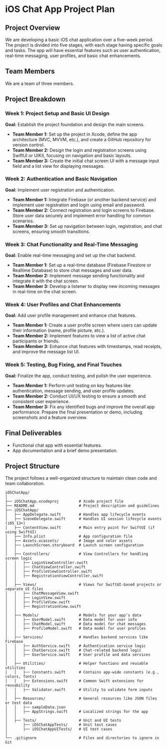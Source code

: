 
# iOS Chat App Project Plan

## Project Overview
We are developing a basic iOS chat application over a five-week period. The project is divided into five stages, with each stage having specific goals and tasks. The app will have essential features such as user authentication, real-time messaging, user profiles, and basic chat enhancements.

## Team Members
We are a team of three members.

## Project Breakdown

### Week 1: Project Setup and Basic UI Design
**Goal:** Establish the project foundation and design the main screens.

- **Team Member 1:** Set up the project in Xcode, define the app architecture (MVC, MVVM, etc.), and create a GitHub repository for version control.
- **Team Member 2:** Design the login and registration screens using SwiftUI or UIKit, focusing on navigation and basic layouts.
- **Team Member 3:** Create the initial chat screen UI with a message input field and a list view for displaying messages.

### Week 2: Authentication and Basic Navigation
**Goal:** Implement user registration and authentication.

- **Team Member 1:** Integrate Firebase (or another backend service) and implement user registration and login using email and password.
- **Team Member 2:** Connect registration and login screens to Firebase. Store user data securely and implement error handling for common scenarios.
- **Team Member 3:** Set up navigation between login, registration, and chat screens, ensuring smooth transitions.

### Week 3: Chat Functionality and Real-Time Messaging
**Goal:** Enable real-time messaging and set up the chat backend.

- **Team Member 1:** Set up a real-time database (Firebase Firestore or Realtime Database) to store chat messages and user data.
- **Team Member 2:** Implement message sending functionality and integrate it with the chat screen.
- **Team Member 3:** Develop a listener to display new incoming messages in real-time on the chat screen.

### Week 4: User Profiles and Chat Enhancements
**Goal:** Add user profile management and enhance chat features.

- **Team Member 1:** Create a user profile screen where users can update their information (name, profile picture, etc.).
- **Team Member 2:** Implement features to view a list of active chat participants or friends.
- **Team Member 3:** Enhance chat features with timestamps, read receipts, and improve the message list UI.

### Week 5: Testing, Bug Fixing, and Final Touches
**Goal:** Finalize the app, conduct testing, and polish the user experience.

- **Team Member 1:** Perform unit testing on key features like authentication, message sending, and user profile updates.
- **Team Member 2:** Conduct UI/UX testing to ensure a smooth and consistent user experience.
- **Team Member 3:** Fix any identified bugs and improve the overall app performance. Prepare the final presentation or demo, including screenshots and a feature overview.

## Final Deliverables
- Functional chat app with essential features.
- App documentation and a brief demo presentation.

## Project Structure

The project follows a well-organized structure to maintain clean code and team collaboration.

```
iOSChatApp/
│
├── iOSChatApp.xcodeproj         # Xcode project file
├── README.md                    # Project description and guidelines
├── iOSChatApp/
│   ├── AppDelegate.swift        # Handles app lifecycle events
│   ├── SceneDelegate.swift      # Handles UI session lifecycle events (iOS 13+)
│   ├── ContentView.swift        # Main entry point for SwiftUI (if using SwiftUI)
│   ├── Info.plist               # App configuration file
│   ├── Assets.xcassets/         # Image and color assets
│   ├── LaunchScreen.storyboard  # Launch screen configuration
│   │
│   ├── Controllers/             # View Controllers for handling screen logic
│   │   ├── LoginViewController.swift
│   │   ├── ChatViewController.swift
│   │   ├── ProfileViewController.swift
│   │   ├── RegistrationViewController.swift
│   │
│   ├── Views/                   # Views for SwiftUI-based projects or separate UI files
│   │   ├── ChatMessageView.swift
│   │   ├── LoginView.swift
│   │   ├── ProfileView.swift
│   │   ├── RegistrationView.swift
│   │
│   ├── Models/                  # Models for your app’s data
│   │   ├── UserModel.swift      # Data model for user info
│   │   ├── ChatModel.swift      # Data model for chat messages
│   │   ├── ProfileModel.swift   # Data model for user profiles
│   │
│   ├── Services/                # Handles backend services like Firebase
│   │   ├── AuthService.swift    # Authentication service logic
│   │   ├── ChatService.swift    # Chat-related backend logic
│   │   ├── UserService.swift    # User profile and data services
│   │
│   ├── Utilities/               # Helper functions and reusable utilities
│   │   ├── Constants.swift      # Contains app-wide constants (e.g., colors, fonts)
│   │   ├── Extensions.swift     # Common Swift extensions for reusability
│   │   ├── Validator.swift      # Utility to validate form inputs
│   │
│   ├── Resources/               # General resources like JSON files or test data
│   │   ├── sampleData.json
│   │   ├── AppStrings.swift     # Localized strings for the app
│   │
│   ├── Tests/                   # Unit and UI tests
│       ├── iOSChatAppTests/     # Unit test cases
│       ├── iOSChatAppUITests/   # UI test cases
│
└── .gitignore                   # Files and directories to ignore in Git
```